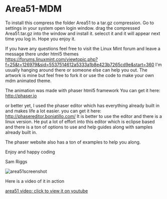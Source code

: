 # Area51-MDM
To install this compress the folder Area51 to a tar.gz compression.
Go to settings in your system open login window.
drag the compressed Area51.tar.gz into the window and install it.
selecct it and it will appear next time you log in.
Hope you enjoy it.

If you have any questions feel free to visit the Linux Mint forum and leave a message there under html5 themes
https://forums.linuxmint.com/viewtopic.php?f=25&t=126979&sid=5537514612a5333a1b8e423b7265cd9e&start=360
I'm usually hanging around there or someone else can help you out.
The artwork is mine but feel free to fork it or use the code to make your own mdm animated theme.

The animation was made with phaser html5 framework
You can get it here: http://phaser.io

or better yet, I used the phaser editor which has everything already built in and makes life a lot easier.
you can get it here: http://phasereditor.boniatillo.com/
It is better to use the editor and there is a linux version.
He put a lot of effort into this editor which is eclipse based and there is a ton of options to use and help guides along with samples already built in.

The phaser website also has a ton of examples to help you along.

Enjoy and happy coding

Sam Riggs

![area51screenshot](https://cloud.githubusercontent.com/assets/19275499/15136288/1b81c4b6-164e-11e6-8d1c-80bd45bd9731.jpg)

Here is a video of it in action

[area51 video: click to view it on youtube](https://www.youtube.com/watch?v=jcCJkksqFh4)

